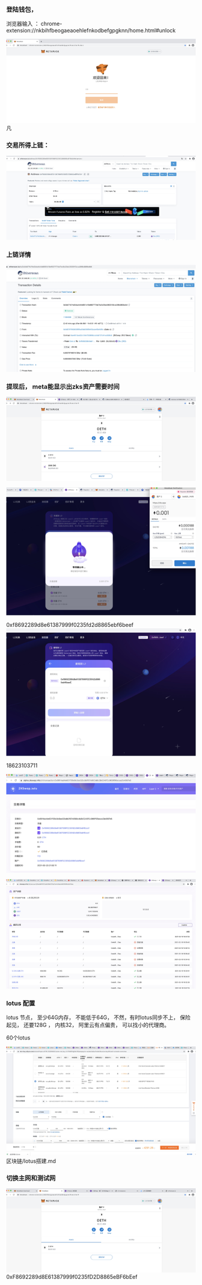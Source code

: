 ### 登陆钱包， 
浏览器输入 ： chrome-extension://nkbihfbeogaeaoehlefnkodbefgpgknn/home.html#unlock

![-w1745](media/16150261051502.jpg)
凡

### 交易所得上链：
![-w1745](media/16150335722977.jpg)

### 上链详情
![-w1470](media/16150336123044.jpg)

    

### 提现后， meta能显示出zks资产需要时间
![-w1745](media/16150334918174.jpg)

![-w1439](media/16139654891819.jpg)



0xf8692289d8e61387999f0235fd2d8865ebf6beef
![-w1439](media/16139656466044.jpg)


    
18623103711


![-w1341](media/16140869559781.jpg)



![-w1757](media/16140909796298.jpg)


### lotus 配置
lotus 节点， 至少64G内存， 不能低于64G， 不然，有时lotus同步不上， 保险起见， 还要128G ， 内核32， 阿里云有点偏贵， 可以找小的代理商。 




60个lotus 



![-w1757](media/16141516561084.jpg)
区块链/lotus搭建.md


### 切换主网和测试网
![-w1745](media/16150297934156.jpg)
0xF8692289d8E61387999f0235fD2D8865eBF6bEef
